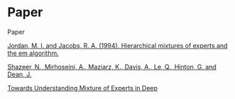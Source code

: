 # Paper
Paper

[Jordan, M. I. and Jacobs, R. A. (1994). Hierarchical mixtures of experts and the em algorithm.](https://github.com/fltenwall/Paper/blob/main/MOE/Jordan%2C%20M.%20I.%20and%20Jacobs%2C%20R.%20A.%20(1994).%20Hierarchical%20mixtures%20of%20experts%20and%20the%20em%20algorithm..pdf)

[Shazeer, N., Mirhoseini, A., Maziarz, K., Davis, A., Le, Q., Hinton, G. and Dean, J.](https://github.com/fltenwall/Paper/blob/main/MOE/Shazeer%2C%20N.%2C%20Mirhoseini%2C%20A.%2C%20Maziarz%2C%20K.%2C%20Davis%2C%20A.%2C%20Le%2C%20Q.%2C%20Hinton%2C%20G.%20and%20Dean%2C%20J..pdf)

[Towards Understanding Mixture of Experts in Deep](https://github.com/fltenwall/Paper/blob/main/MOE/Towards%20Understanding%20Mixture%20of%20Experts%20in%20Deep.pdf)